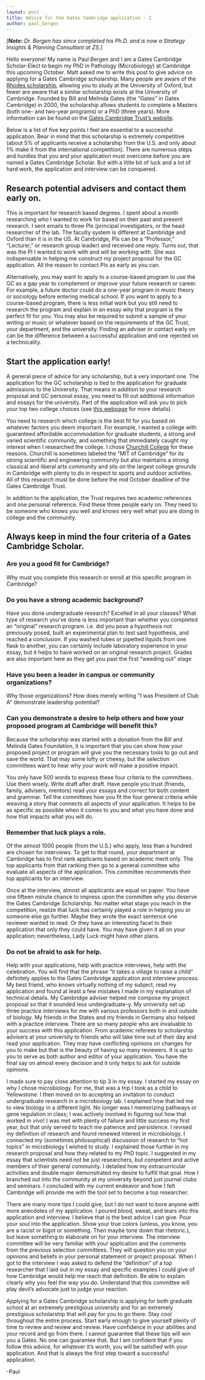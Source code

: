 ```yaml
---
layout: post
title: Advice for the Gates Cambridge application - I
author: paul_bergen
---
```

_[**Note:** Dr. Bergen has since completed his Ph.D. and is now a Strategy Insights & Planning Consultant at ZS.]_

Hello everyone! My name is Paul Bergen and I am a Gates Cambridge Scholar-Elect to begin my PhD in Pathology (Microbiology) at Cambridge this upcoming October. Matt asked me to write this post to give advice on applying for a Gates Cambridge scholarship. Many people are aware of the [Rhodes scholarship](http://www.rhodesscholar.org/), allowing you to study at the University of Oxford, but fewer are aware that a similar scholarship exists at the University of Cambridge. Founded by Bill and Melinda Gates (the “Gates” in Gates Cambridge) in 2000, the scholarship allows students to complete a Masters (both one- and two-year programs) or a PhD (three years). More information can be found on the [Gates Cambridge Trust’s website](http://www.gatescambridge.org/).

Below is a list of five key points I feel are essential to a successful application. Bear in mind that this scholarship is extremely competitive (about 5% of applicants receive a scholarship from the U.S. and only about 1% make it from the international competition). There are numerous steps and hurdles that you and your application must overcome before you are named a Gates Cambridge Scholar. But with a little bit of luck and a lot of hard work, the application and interview can be conquered.

## Research potential advisers and contact them early on.
This is important for research based degrees. I spent about a month researching who I wanted to work for based on their past and present research. I sent emails to three PIs (principal investigators, or the head researcher of the lab. The faculty system is different at Cambridge and Oxford than it is in the US. At Cambridge, PIs can be a “Professor,” “Lecturer,” or research group leader) and received one reply. Turns out, that was the PI I wanted to work with and will be working with. She was indispensable in helping me construct my project proposal for the GC application. All the reason to contact PIs as early as you can.

Alternatively, you may want to apply to a course-based program to use the GC as a gap year to complement or improve your future research or career. For example, a future doctor could do a one-year program in music theory or sociology before entering medical school. If you want to apply to a course-based program, there is less initial work but you still need to research the program and explain in an essay why that program is the perfect fit for you. You may also be required to submit a sample of your writing or music or whatever based on the requirements of the GC Trust, your department, and the university. Finding an adviser or contact early on can be the difference between a successful application and one rejected on a technicality.

## Start the application early!
A general piece of advice for any scholarship, but a very important one. The application for the GC scholarship is tied to the application for graduate admissions to the University. That means in addition to your research proposal and GC personal essay, you need to fill out additional information and essays for the university. Part of the application will ask you to pick your top two college choices (see [this webpage](http://map.cam.ac.uk/colleges) for more details).

You need to research which college is the best fit for you based on whatever factors you deem important. For example, I wanted a college with guaranteed affordable accommodation for graduate students, a strong and varied scientific community, and something that immediately caught my interest when I researched the college. I chose [Churchill College](http://www.chu.cam.ac.uk/) for these reasons. Churchill is sometimes labeled the “MIT of Cambridge” for its strong scientific and engineering community but also maintains a strong classical and liberal arts community and sits on the largest college grounds in Cambridge with plenty to do in respect to sports and outdoor activities. All of this research must be done before the mid October deadline of the Gates Cambridge Trust.

In addition to the application, the Trust requires two academic references and one personal reference. Find these three people early on. They need to be someone who knows you well and knows very well what you are doing in college and the community.

## Always keep in mind the four criteria of a Gates Cambridge Scholar.
### Are you a good fit for Cambridge?
Why must you complete this research or enroll at this specific program in Cambridge?

### Do you have a strong academic background?
Have you done undergraduate research? Excelled in all your classes? What type of research you’ve done is less important than whether you completed an “original” research program. i.e. did you pose a hypothesis not previously posed, built an experimental plan to test said hypothesis, and reached a conclusion. If you washed tubes or pipetted liquids from one flask to another, you can certainly include laboratory experience in your essay, but it helps to have worked on an original research project. Grades are also important here as they get you past the first “weeding out” stage

### Have you been a leader in campus or community organizations?
Why those organizations? How does merely writing "I was President of Club A" demonstrate leadership potential?

### Can you demonstrate a desire to help others and how your proposed program at Cambridge will benefit this?
Because the scholarship was started with a donation from the Bill and Melinda Gates Foundation, it is important that you can show how your proposed project or program will give you the necessary tools to go out and save the world. That may some lofty or cheesy, but the selection committees want to hear why your work will make a positive impact.

You only have 500 words to express these four criteria to the committees. Use them wisely. Write draft after draft. Have people you trust (friends, family, advisers, mentors) read your essays and correct for both content and grammar. Tell the committees how you fit the four general criteria while weaving a story that connects all aspects of your application. It helps to be as specific as possible when it comes to you and what you have done and how that impacts what you will do.

### Remember that luck plays a role.
Of the almost 1000 people (from the U.S.) who apply, less than a hundred are chosen for interviews. To get to that round, your department at Cambridge has to first rank applicants based on academic merit only. The top applicants from that ranking then go to a general committee who evaluate all aspects of the application. This committee recommends their top applicants for an interview.

Once at the interview, almost all applicants are equal on paper. You have one fifteen minute chance to impress upon the committee why you deserve the Gates Cambridge Scholarship. No matter what stage you reach in the competition, realize that luck has certainly played a role in helping you or someone else go further. Maybe they wrote the exact sentence one reviewer wanted to read. Or they have an interesting facet to their application that only they could have. You may have given it all on your application; nevertheless, Lady Luck might have other plans.

### Do not be afraid to ask for help.
Help with your applications, help with practice interviews, help with the celebration. You will find that the phrase “it takes a village to raise a child” definitely applies to the Gates Cambridge application and interview process. My best friend, who knows virtually nothing of my subject, read my application and found at least a few mistakes I made in my explanation of technical details. My Cambridge adviser helped me compose my project proposal so that it sounded less undergraduate-y. My university set up three practice interviews for me with various professors both in and outside of biology. My friends in the States and my friends in Germany also helped with a practice interview. There are so many people who are invaluable to your success with this application. From academic referees to scholarship advisers at your university to friends who will take time out of their day and read your application. They may have conflicting opinions on changes for you to make but that is the beauty of having so many reviewers. It is up to you to serve as both author and editor of your application. You have the final say on almost every decision and it only helps to ask for outside opinions.


I made sure to pay close attention to tip 3 in my essay. I started my essay on why I chose microbiology. For me, that was a trip I took as a child to Yellowstone. I then moved on to accepting an invitation to conduct undergraduate research in a microbiology lab. I explained how that led me to view biology in a different light. No longer was I memorizing pathways or gene regulation in class; I was actively involved in figuring out how that worked *in vivo*! I was met with plenty of failure and little success my first year, but that only served to teach me patience and persistence. I revised my definition of research and found renewed interest in microbiology. I connected my (sometimes philosophical) discussion of research to “hot topics” in microbiology I wished to study. I explained those further in my research proposal and how they related to my PhD topic. I suggested in my essay that scientists need not be just researchers, but competent and active members of their general community. I detailed how my extracurricular activities and double major demonstrated my desire to fulfill that goal. How I branched out into the community at my university beyond just journal clubs and seminars. I concluded with my current endeavor and how I felt Cambridge will provide me with the tool set to become a top researcher.

There are many more tips I could give, but I do not want to bore anyone with more anecdotes of my application. I poured blood, sweat, and tears into this application and interview. I believe that is the best advice I can give. Pour your soul into the application. Show your true colors (unless, you know, you are a racist or bigot or something. Then maybe tone down that rhetoric.), but leave something to elaborate on for your interview. The interview committee will be very familiar with your application and the comments from the previous selection committees. They will question you on your opinions and beliefs in your personal statement or project proposal. When I got to the interview I was asked to defend the “definition” of a top researcher that I laid out in my essay and specific examples I could give of how Cambridge would help me reach that definition. Be able to explain clearly why you feel the way you do. Understand that this committee will play devil’s advocate just to judge your reaction.

Applying for a Gates Cambridge scholarship is applying for both graduate school at an extremely prestigious university and for an extremely prestigious scholarship that will pay for you to go there. Stay cool throughout the entire process. Start early enough to give yourself plenty of time to review and review and review. Have confidence in your abilities and your record and go from there. I cannot guarantee that these tips will win you a Gates. No one can guarantee that. But I am confident that if you follow this advice, for whatever it’s worth, you will be satisfied with your application. And that is always the first step toward a successful application.

-Paul
